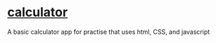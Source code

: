 # [calculator](https://rahuldangeofficial.github.io/calculator/)
A basic calculator app for practise that uses html, CSS, and javascript
